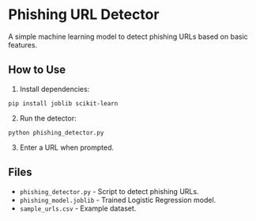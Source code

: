# Phishing URL Detector

A simple machine learning model to detect phishing URLs based on basic features.

## How to Use

1. Install dependencies:
```
pip install joblib scikit-learn
```

2. Run the detector:
```
python phishing_detector.py
```

3. Enter a URL when prompted.

## Files

- `phishing_detector.py` - Script to detect phishing URLs.
- `phishing_model.joblib` - Trained Logistic Regression model.
- `sample_urls.csv` - Example dataset.
